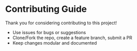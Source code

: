 # Contributing Guide

Thank you for considering contributing to this project!

- Use issues for bugs or suggestions
- Clone/Fork the repo, create a feature branch, submit a PR
- Keep changes modular and documented
